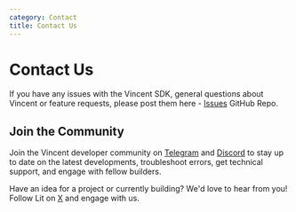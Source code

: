 ```yaml
---
category: Contact
title: Contact Us
---
```


# Contact Us

If you have any issues with the Vincent SDK, general questions about Vincent or feature requests, please post them here - [Issues](https://github.com/LIT-Protocol/Vincent/issues) GitHub Repo.

## Join the Community

Join the Vincent developer community on [Telegram](https://t.me/c/2038294753/3289) and [Discord](https://discord.com/invite/nm9aBG8z9w) to stay up to date on the latest developments, troubleshoot errors, get technical support, and engage with fellow builders. 

Have an idea for a project or currently building? We'd love to hear from you! Follow Lit on [X](https://x.com/LitProtocol) and engage with us.

